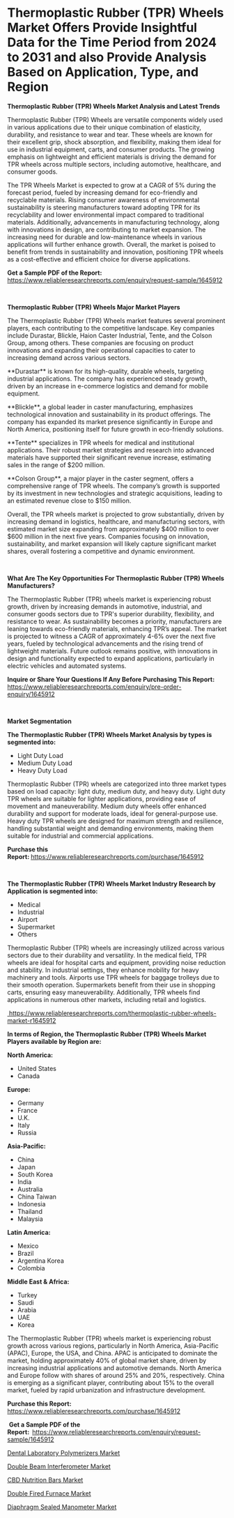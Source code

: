<p><h1>Thermoplastic Rubber (TPR) Wheels Market Offers Provide Insightful Data for the Time Period from 2024 to 2031 and also Provide Analysis Based on Application, Type, and Region</h1></p><p><strong>Thermoplastic Rubber (TPR) Wheels Market Analysis and Latest Trends</strong></p>
<p><p>Thermoplastic Rubber (TPR) Wheels are versatile components widely used in various applications due to their unique combination of elasticity, durability, and resistance to wear and tear. These wheels are known for their excellent grip, shock absorption, and flexibility, making them ideal for use in industrial equipment, carts, and consumer products. The growing emphasis on lightweight and efficient materials is driving the demand for TPR wheels across multiple sectors, including automotive, healthcare, and consumer goods.</p><p>The TPR Wheels Market is expected to grow at a CAGR of 5% during the forecast period, fueled by increasing demand for eco-friendly and recyclable materials. Rising consumer awareness of environmental sustainability is steering manufacturers toward adopting TPR for its recyclability and lower environmental impact compared to traditional materials. Additionally, advancements in manufacturing technology, along with innovations in design, are contributing to market expansion. The increasing need for durable and low-maintenance wheels in various applications will further enhance growth. Overall, the market is poised to benefit from trends in sustainability and innovation, positioning TPR wheels as a cost-effective and efficient choice for diverse applications.</p></p>
<p><strong>Get a Sample PDF of the Report:&nbsp;</strong> <a href="https://www.reliableresearchreports.com/enquiry/request-sample/1645912?utm_campaign=1595&utm_medium=2&utm_source=Github&utm_content=ia&utm_term=27102024&utm_id=thermoplastic-rubber-tpr-wheels">https://www.reliableresearchreports.com/enquiry/request-sample/1645912</a></p>
<p>&nbsp;</p>
<p><strong>Thermoplastic Rubber (TPR) Wheels Major Market Players</strong></p>
<p><p>The Thermoplastic Rubber (TPR) Wheels market features several prominent players, each contributing to the competitive landscape. Key companies include Durastar, Blickle, Haion Caster Industrial, Tente, and the Colson Group, among others. These companies are focusing on product innovations and expanding their operational capacities to cater to increasing demand across various sectors.</p><p>**Durastar** is known for its high-quality, durable wheels, targeting industrial applications. The company has experienced steady growth, driven by an increase in e-commerce logistics and demand for mobile equipment.</p><p>**Blickle**, a global leader in caster manufacturing, emphasizes technological innovation and sustainability in its product offerings. The company has expanded its market presence significantly in Europe and North America, positioning itself for future growth in eco-friendly solutions.</p><p>**Tente** specializes in TPR wheels for medical and institutional applications. Their robust market strategies and research into advanced materials have supported their significant revenue increase, estimating sales in the range of $200 million.</p><p>**Colson Group**, a major player in the caster segment, offers a comprehensive range of TPR wheels. The company’s growth is supported by its investment in new technologies and strategic acquisitions, leading to an estimated revenue close to $150 million.</p><p>Overall, the TPR wheels market is projected to grow substantially, driven by increasing demand in logistics, healthcare, and manufacturing sectors, with estimated market size expanding from approximately $400 million to over $600 million in the next five years. Companies focusing on innovation, sustainability, and market expansion will likely capture significant market shares, overall fostering a competitive and dynamic environment.</p></p>
<p>&nbsp;</p>
<p><strong>What Are The Key Opportunities For Thermoplastic Rubber (TPR) Wheels Manufacturers?</strong></p>
<p><p>The Thermoplastic Rubber (TPR) wheels market is experiencing robust growth, driven by increasing demands in automotive, industrial, and consumer goods sectors due to TPR's superior durability, flexibility, and resistance to wear. As sustainability becomes a priority, manufacturers are leaning towards eco-friendly materials, enhancing TPR’s appeal. The market is projected to witness a CAGR of approximately 4-6% over the next five years, fueled by technological advancements and the rising trend of lightweight materials. Future outlook remains positive, with innovations in design and functionality expected to expand applications, particularly in electric vehicles and automated systems.</p></p>
<p><strong>Inquire or Share Your Questions If Any Before Purchasing This Report:</strong> <a href="https://www.reliableresearchreports.com/enquiry/pre-order-enquiry/1645912?utm_campaign=1595&utm_medium=2&utm_source=Github&utm_content=ia&utm_term=27102024&utm_id=thermoplastic-rubber-tpr-wheels">https://www.reliableresearchreports.com/enquiry/pre-order-enquiry/1645912</a></p>
<p>&nbsp;</p>
<p><strong>Market Segmentation</strong></p>
<p><strong>The Thermoplastic Rubber (TPR) Wheels Market Analysis by types is segmented into:</strong></p>
<p><ul><li>Light Duty Load</li><li>Medium Duty Load</li><li>Heavy Duty Load</li></ul></p>
<p><p>Thermoplastic Rubber (TPR) wheels are categorized into three market types based on load capacity: light duty, medium duty, and heavy duty. Light duty TPR wheels are suitable for lighter applications, providing ease of movement and maneuverability. Medium duty wheels offer enhanced durability and support for moderate loads, ideal for general-purpose use. Heavy duty TPR wheels are designed for maximum strength and resilience, handling substantial weight and demanding environments, making them suitable for industrial and commercial applications.</p></p>
<p><strong>Purchase this Report:&nbsp;</strong><a href="https://www.reliableresearchreports.com/purchase/1645912?utm_campaign=1595&utm_medium=2&utm_source=Github&utm_content=ia&utm_term=27102024&utm_id=thermoplastic-rubber-tpr-wheels">https://www.reliableresearchreports.com/purchase/1645912</a></p>
<p>&nbsp;</p>
<p><strong>The Thermoplastic Rubber (TPR) Wheels Market Industry Research by Application is segmented into:</strong></p>
<p><ul><li>Medical</li><li>Industrial</li><li>Airport</li><li>Supermarket</li><li>Others</li></ul></p>
<p><p>Thermoplastic Rubber (TPR) wheels are increasingly utilized across various sectors due to their durability and versatility. In the medical field, TPR wheels are ideal for hospital carts and equipment, providing noise reduction and stability. In industrial settings, they enhance mobility for heavy machinery and tools. Airports use TPR wheels for baggage trolleys due to their smooth operation. Supermarkets benefit from their use in shopping carts, ensuring easy maneuverability. Additionally, TPR wheels find applications in numerous other markets, including retail and logistics.</p></p>
<p><a href="https://www.reliableresearchreports.com/thermoplastic-rubber-wheels-market-r1645912?utm_campaign=1595&utm_medium=2&utm_source=Github&utm_content=ia&utm_term=27102024&utm_id=thermoplastic-rubber-tpr-wheels">&nbsp;https://www.reliableresearchreports.com/thermoplastic-rubber-wheels-market-r1645912</a></p>
<p><strong>In terms of Region, the Thermoplastic Rubber (TPR) Wheels Market Players available by Region are:</strong></p>
<p>
    <p> <strong> North America: </strong>
        <ul>
            <li>United States</li>
            <li>Canada</li>
        </ul>
        </p> 
    <p> <strong> Europe: </strong>
        <ul>
            <li>Germany</li>
            <li>France</li>
            <li>U.K.</li>
            <li>Italy</li>
            <li>Russia</li>
        </ul>
        </p> 
    <p> <strong> Asia-Pacific: </strong>
        <ul>
            <li>China</li>
            <li>Japan</li>
            <li>South Korea</li>
            <li>India</li>
            <li>Australia</li>
            <li>China Taiwan</li>
            <li>Indonesia</li>
            <li>Thailand</li>
            <li>Malaysia</li>
        </ul>
        </p> 
    <p> <strong> Latin America: </strong>
        <ul>
            <li>Mexico</li>
            <li>Brazil</li>
            <li>Argentina Korea</li>
            <li>Colombia</li>
        </ul>
        </p> 
    <p> <strong> Middle East & Africa: </strong>
        <ul>
            <li>Turkey</li>
            <li>Saudi</li>
            <li>Arabia</li>
            <li>UAE</li>
            <li>Korea</li>
        </ul>
    </p>
    </p>
<p><p>The Thermoplastic Rubber (TPR) wheels market is experiencing robust growth across various regions, particularly in North America, Asia-Pacific (APAC), Europe, the USA, and China. APAC is anticipated to dominate the market, holding approximately 40% of global market share, driven by increasing industrial applications and automotive demands. North America and Europe follow with shares of around 25% and 20%, respectively. China is emerging as a significant player, contributing about 15% to the overall market, fueled by rapid urbanization and infrastructure development.</p></p>
<p><strong>Purchase this Report: </strong><a href="https://www.reliableresearchreports.com/purchase/1645912?utm_campaign=1595&utm_medium=2&utm_source=Github&utm_content=ia&utm_term=27102024&utm_id=thermoplastic-rubber-tpr-wheels">https://www.reliableresearchreports.com/purchase/1645912</a></p>
<p>&nbsp;<strong>Get a Sample PDF of the Report:&nbsp;&nbsp;</strong><a href="https://www.reliableresearchreports.com/enquiry/request-sample/1645912?utm_campaign=1595&utm_medium=2&utm_source=Github&utm_content=ia&utm_term=27102024&utm_id=thermoplastic-rubber-tpr-wheels">https://www.reliableresearchreports.com/enquiry/request-sample/1645912</a></p>
<p><strong></strong></p>
<p><p><a href="https://www.linkedin.com/pulse/dental-laboratory-polymerizers-market-innovations-trends-yj8pe?trk=public_post_embed_feed-article-content&utm_campaign=1595&utm_medium=2&utm_source=Github&utm_content=ia&utm_term=27102024&utm_id=thermoplastic-rubber-tpr-wheels">Dental Laboratory Polymerizers Market</a></p><p><a href="https://www.linkedin.com/pulse/sustainability-trends-double-beam-interferometer-industry-1x3we?trk=public_post_embed_feed-article-content&utm_campaign=1595&utm_medium=2&utm_source=Github&utm_content=ia&utm_term=27102024&utm_id=thermoplastic-rubber-tpr-wheels">Double Beam Interferometer Market</a></p><p><a href="https://github.com/ygfu6u/Market-Research-Report-List-1/blob/main/cbd-nutrition-bars-market.md?utm_campaign=1595&utm_medium=2&utm_source=Github&utm_content=ia&utm_term=27102024&utm_id=thermoplastic-rubber-tpr-wheels">CBD Nutrition Bars Market</a></p><p><a href="https://www.linkedin.com/pulse/top-trends-transforming-double-fired-furnace-market-2024-vvcae?trk=public_post_embed_feed-article-content&utm_campaign=1595&utm_medium=2&utm_source=Github&utm_content=ia&utm_term=27102024&utm_id=thermoplastic-rubber-tpr-wheels">Double Fired Furnace Market</a></p><p><a href="https://www.linkedin.com/pulse/charting-future-comprehensive-analysis-global-diaphragm-sealed-6tw3e?trk=public_post_embed_feed-article-content&utm_campaign=1595&utm_medium=2&utm_source=Github&utm_content=ia&utm_term=27102024&utm_id=thermoplastic-rubber-tpr-wheels">Diaphragm Sealed Manometer Market</a></p></p>